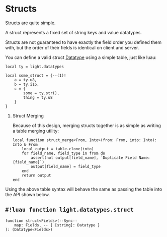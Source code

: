 # Structs

Structs are quite simple.

A struct represents a fixed set of string keys and value datatypes.

Structs are not guaranteed to have exactly the field order you defined them with, but the order of their fields is
identical on client and server.

You can define a valid struct [Datatype](../../index.md#what-is-a-datatype) using a simple table, just like luau:

```luau
local ty = light.datatypes

local some_struct = {--(1)!
    a = ty.u8,
    b = ty.i16,
    c = {
        some = ty.str(),
        thing = ty.u8
    }
}
```

1. Struct Merging

    Because of this design, merging structs together is as simple as writing a table merging utility:

    ```luau title='struct_merge.luau'
    local function struct_merge<From, Into>(from: From, into: Into): Into & From
        local output = table.clone(into)
        for field_name, field_type in from do
            assert(not output[field_name], `Duplicate Field Name: {field_name}`)
            output[field_name] = field_type
        end
        return output
    end
    ```

Using the above table syntax will behave the same as passing the table into the API shown below.

## `#!luau function light.datatypes.struct`

```luau title='<!-- shared --> <!-- sync -->'
function struct<Fields>(--Sync--
    map: Fields, -- { [string]: Datatype }
): (Datatype<Fields>)
```
